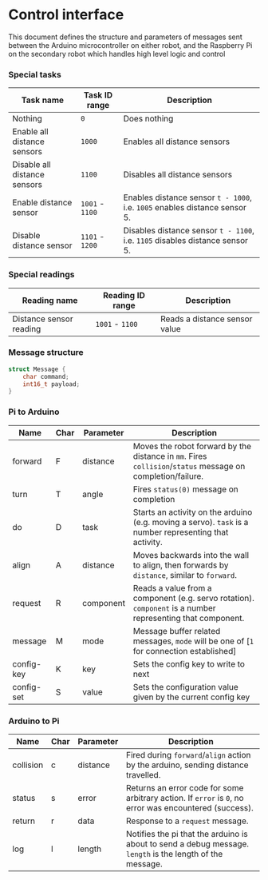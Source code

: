 
# Control interface

This document defines the structure and parameters of messages sent between the Arduino microcontroller on either robot, and the Raspberry Pi on the secondary robot which handles high level logic and control

### Special tasks

Task name | Task ID range | Description
-|-|-
Nothing | `0` | Does nothing
Enable all distance sensors | `1000` | Enables all distance sensors
Disable all distance sensors | `1100` | Disables all distance sensors
Enable distance sensor | `1001` - `1100` | Enables distance sensor `t - 1000`, i.e. `1005` enables distance sensor 5.
Disable distance sensor | `1101` - `1200` | Disables distance sensor `t - 1100`, i.e. `1105` disables distance sensor 5.

### Special readings

Reading name | Reading ID range | Description
-|-|-
Distance sensor reading | `1001` - `1100` | Reads a distance sensor value

### Message structure

```c++
struct Message {
	char command;
	int16_t payload;
}
```

### Pi to Arduino

Name | Char | Parameter | Description
-|-|-|-
forward | F | distance | Moves the robot forward by the distance in `mm`. Fires `collision`/`status` message on completion/failure. |
turn | T | angle | Fires `status(0)` message on completion |
do | D | task | Starts an activity on the arduino (e.g. moving a servo). `task` is a number representing that activity.
align | A | distance | Moves backwards into the wall to align, then forwards by `distance`, similar to `forward`.
request | R | component | Reads a value from a component (e.g. servo rotation). `component` is a number representing that component.
message | M | mode | Message buffer related messages, `mode` will be one of [`1` for connection established]
config-key | K | key | Sets the config key to write to next
config-set | S | value | Sets the configuration value given by the current config key

### Arduino to Pi

| Name | Char | Parameter | Description |
|-|-|-|-|
| collision | c | distance | Fired during `forward`/`align` action by the arduino, sending distance travelled. |
| status | s | error | Returns an error code for some arbitrary action. If `error` is `0`, no error was encountered (success). |
| return | r | data | Response to a `request` message. |
| log | l | length | Notifies the pi that the arduino is about to send a debug message. `length` is the length of the message. |
